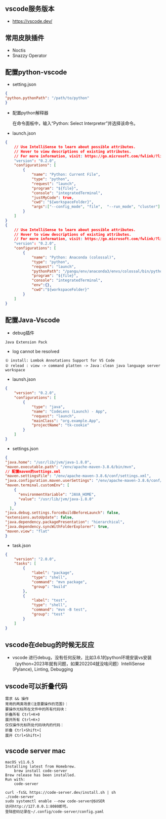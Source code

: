 ## vscode服务版本
- https://vscode.dev/

## 常用皮肤插件
- Noctis
- Snazzy Operator


## 配置python-vscode
- setting.json
```json
{
"python.pythonPath": "/path/to/python"
}
```
- 配置python解释器
    
    在命令面板中，输入“Python: Select Interpreter”并选择该命令。


- launch.json
```json
{
    // Use IntelliSense to learn about possible attributes.
    // Hover to view descriptions of existing attributes.
    // For more information, visit: https://go.microsoft.com/fwlink/?linkid=830387
    "version": "0.2.0",
    "configurations": [
        {
            "name": "Python: Current File",
            "type": "python",
            "request": "launch",
            "program": "${file}",
            "console": "integratedTerminal",
            "justMyCode": true,
            "cwd": "${workspaceFolder}",
            "args":["--config_mode", "file",  "--run_mode", "cluster"]
        }
    ]
}
{
    // Use IntelliSense to learn about possible attributes.
    // Hover to view descriptions of existing attributes.
    // For more information, visit: https://go.microsoft.com/fwlink/?linkid=830387
    "version": "0.2.0",
    "configurations": [
        {
            "name": "Python: Anaconda (colossal)",
            "type": "python",
            "request": "launch",
            "pythonPath": "/pangu/env/anaconda3/envs/colossal/bin/python",
            "program": "${file}",
            "console": "integratedTerminal",
            "env":{},
            "cwd":"${workspaceFolder}"
        }
    ]
}
```


##  配置Java-Vscode
- debug插件
```
Java Extension Pack
```

- log cannot be resolved
```
① install: Lombok Annotations Support for VS Code
② relead : view -> command platten -> Java：clean java language server workspace
```

- launsh.json
```json
{
    "version": "0.2.0",
    "configurations": [
        {
            "type": "java",
            "name": "CodeLens (Launch) - App",
            "request": "launch",
            "mainClass": "org.example.App",
            "projectName": "tk-cookie"
        }
    ]
}
```
- settings.json
```json
{
"java.home": "/usr/lib/jvm/java-1.8.0", 
"maven.executable.path": "/env/apache-maven-3.8.6/bin/mvn",
// 配置maven的settings.xml
"maven.settingsFile": "/env/apache-maven-3.8.6/conf/settings.xml",
"java.configuration.maven.userSettings": "/env/apache-maven-3.8.6/conf/settings.xml",
"maven.terminal.customEnv": [
    {
      "environmentVariable": "JAVA_HOME",
      "value": "/usr/lib/jvm/java-1.8.0"
    }
  ],
"java.debug.settings.forceBuildBeforeLaunch": false,
"extensions.autoUpdate": false,
"java.dependency.packagePresentation": "hierarchical",
"java.dependency.syncWithFolderExplorer": true,
"maven.view": "flat"
}
```
- task.json
```json
{
    "version": "2.0.0",
    "tasks": [
        {
            "label": "package",
            "type": "shell",
            "command": "mvn package",
            "group": "build"
        },
        {
            "label": "test",
            "type": "shell",
            "command": "mvn -B test",
            "group": "test"
        }
    ]
}
```



## vscode在debug的时候无反应
- vscode 进行debug，没有任何反映，比如3.6.1的python环境安装vs安装（python=2023年就有问题，如果202204就没啥问题）IntelliSense (Pylance), Linting, Debugging

## vscode可以折叠代码
    需求 && 操作
    常用的两类场景(注意要操作的范围)：
    要操作光标所在文件中的所有代码块：
    折叠所有 Ctrl+K+0
    展开所有 Ctrl+K+J
    仅仅操作光标所处代码块内的代码：
    折叠 Ctrl+Shift+[
    展开 Ctrl+Shift+]
## vscode server mac
    macOS v11.6.5
    Installing latest from Homebrew.
        brew install code-server
    Brew release has been installed.
    Run with:
        code-server

    curl -fsSL https://code-server.dev/install.sh | sh
    ./code-server
    sudo systemctl enable --now code-server@$USER
    访问http://127.0.0.1:8080即可。
    登陆密码记录在~/.config/code-server/config.yaml

